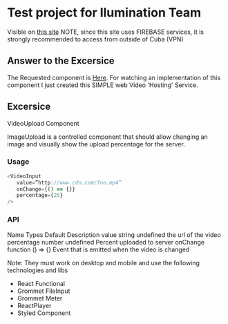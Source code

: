 # Test project for Ilumination Team

Visible on [this site](https://ilumination-code-test.web.app)
NOTE, since this site uses FIREBASE services, it is strongly recommended to access from outside of Cuba (VPN)

## Answer to the Excersice

The Requested component is [Here](./src/components/VideoInput.jsx).
For watching an implementation of this component I just created this SIMPLE web Video 'Hosting' Service.

## Excersice

VideoUpload Component

ImageUpload is a controlled component that should allow changing an image and visually show the upload percentage for the server.

### Usage

```js
<VideoInput
   value=”http://www.cdn.com/foo.mp4”
   onChange={() => {}}
   percentage={25}
/>
```

### API

Name Types Default Description
value string undefined the url of the video
percentage number undefined Percent uploaded to server
onChange function () => {} Event that is emitted when the video is changed

Note: They must work on desktop and mobile and use the following technologies and libs

- React Functional
- Grommet FileInput
- Grommet Meter
- ReactPlayer
- Styled Component
